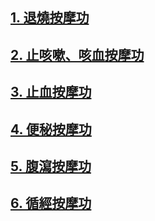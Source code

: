 ## [1. 退燒按摩功](/退燒功1.md) 

## [2. 止咳嗽、咳血按摩功](/止咳功1.md) 

## [3. 止血按摩功](/止血功1.md)

## [4. 便秘按摩功](/便秘功1.md)

## [5. 腹瀉按摩功](/便稀功1.md)

## [6. 循經按摩功](/循經按摩1.md)
